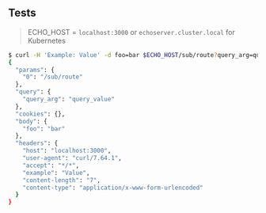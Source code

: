 <!---
exclude: true
nav_exclude: true
--->

## Tests

> ECHO_HOST = `localhost:3000` or `echoserver.cluster.local` for Kubernetes

```sh
$ curl -H 'Example: Value' -d foo=bar $ECHO_HOST/sub/route?query_arg=query_value | jq .request
{
  "params": {
    "0": "/sub/route"
  },
  "query": {
    "query_arg": "query_value"
  },
  "cookies": {},
  "body": {
    "foo": "bar"
  },
  "headers": {
    "host": "localhost:3000",
    "user-agent": "curl/7.64.1",
    "accept": "*/*",
    "example": "Value",
    "content-length": "7",
    "content-type": "application/x-www-form-urlencoded"
  }
}
```
